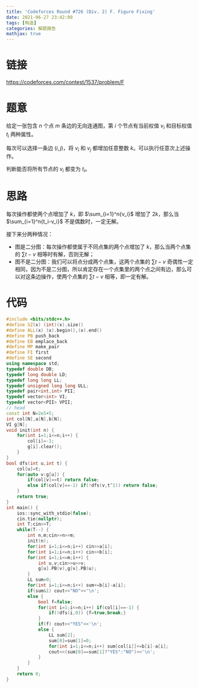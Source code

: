 ```yaml
---
title: 'Codeforces Round #726 (Div. 2) F. Figure Fixing'
date: 2021-06-27 23:42:09
tags: [构造]
categories: 解题报告
mathjax: true
---
```


# 链接

<https://codeforces.com/contest/1537/problem/F>

# 题意

给定一张包含 $n$ 个点 $m$ 条边的无向连通图，第 $i$ 个节点有当前权值 $v_i$ 和目标权值 $t_i$ 两种属性。

每次可以选择一条边 $(i,j)$，将 $v_i$ 和 $v_j$ 都增加任意整数 $k$。可以执行任意次上述操作。

判断能否将所有节点的  $v_i$ 都变为 $t_i$。

<!--more-->

# 思路

每次操作都使两个点增加了 $k$，即 $\sum_{i=1}^n{v_i}$ 增加了 $2k$，那么当 $\sum_{i=1}^n{t_i-v_i}$ 不是偶数时，一定无解。

接下来分两种情况：

- 图是二分图：每次操作都使属于不同点集的两个点增加了 $k$，那么当两个点集的 $\sum{t-v}$ 相等时有解，否则无解；
- 图不是二分图：我们可以将点分成两个点集，这两个点集的 $\sum{t-v}$ 奇偶性一定相同，因为不是二分图，所以肯定存在一个点集里的两个点之间有边，那么可以对这条边操作，使两个点集的 $\sum{t-v}$ 相等，即一定有解。

# 代码

```cpp
#include <bits/stdc++.h>
#define SZ(x) (int)(x).size()
#define ALL(x) (x).begin(),(x).end()
#define PB push_back
#define EB emplace_back
#define MP make_pair
#define FI first
#define SE second
using namespace std;
typedef double DB;
typedef long double LD;
typedef long long LL;
typedef unsigned long long ULL;
typedef pair<int,int> PII;
typedef vector<int> VI;
typedef vector<PII> VPII;
// head
const int N=2e5+5;
int col[N],a[N],b[N];
VI g[N];
void init(int n) {
    for(int i=1;i<=n;i++) {
        col[i]=-1;
        g[i].clear();
    }
}
bool dfs(int u,int t) {
    col[u]=t;
    for(auto v:g[u]) {
        if(col[v]==t) return false;
        else if(col[v]==-1) if(!dfs(v,t^1)) return false;
    }
    return true;
}
int main() {
    ios::sync_with_stdio(false);
    cin.tie(nullptr);
    int T;cin>>T;
    while(T--) {
        int n,m;cin>>n>>m;
        init(n);
        for(int i=1;i<=n;i++) cin>>a[i];
        for(int i=1;i<=n;i++) cin>>b[i];
        for(int i=1;i<=m;i++) {
            int u,v;cin>>u>>v;
            g[u].PB(v),g[v].PB(u);
        }
        LL sum=0;
        for(int i=1;i<=n;i++) sum+=b[i]-a[i];
        if(sum&1) cout<<"NO"<<'\n';
        else {
            bool f=false;
            for(int i=1;i<=n;i++) if(col[i]==-1) {
                if(!dfs(i,0)) {f=true;break;}
            }
            if(f) cout<<"YES"<<'\n';
            else {
                LL sum[2];
                sum[0]=sum[1]=0;
                for(int i=1;i<=n;i++) sum[col[i]]+=b[i]-a[i];
                cout<<(sum[0]==sum[1]?"YES":"NO")<<'\n';
            }
        }
    }
    return 0;
}
```